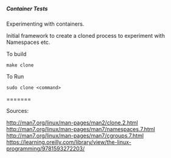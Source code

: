 ##### Container Tests #####

Experimenting with containers.

Initial framework to create a cloned process to experiment with Namespaces etc.


To build 

```make clone```

To Run

```sudo clone <command>```



=======

Sources:

http://man7.org/linux/man-pages/man2/clone.2.html
http://man7.org/linux/man-pages/man7/namespaces.7.html
http://man7.org/linux/man-pages/man7/cgroups.7.html
https://learning.oreilly.com/library/view/the-linux-programming/9781593272203/

